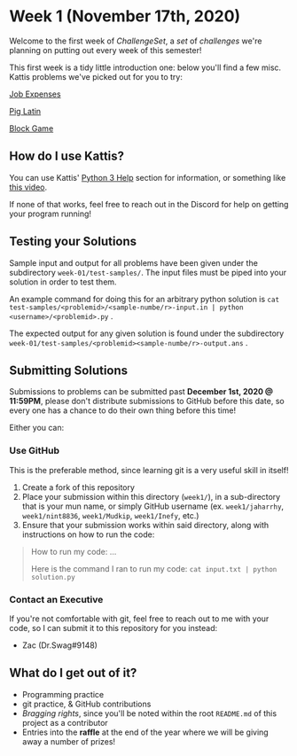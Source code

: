 # Week 1 (November 17th, 2020)

Welcome to the first week of _ChallengeSet_, a _set_ of _challenges_ we're planning on putting out every week of this semester!

This first week is a tidy little introduction one: below you'll find a few misc. Kattis problems we've picked out for you to try:

[Job Expenses](https://open.kattis.com/problems/jobexpenses)

[Pig Latin](https://open.kattis.com/problems/piglatin)

[Block Game](https://open.kattis.com/problems/blockgame2)


## How do I use Kattis?

You can use Kattis' [Python 3 Help](https://open.kattis.com/help/python3) section for information, or something like [this video](https://www.youtube.com/watch?v=7NHyzBN4GAM).

If none of that works, feel free to reach out in the Discord for help on getting your program running!

## Testing your Solutions

Sample input and output for all problems have been given under the subdirectory `week-01/test-samples/`. The input files must be piped into your solution in order to test them.

An example command for doing this for an arbitrary python solution is `cat test-samples/<problemid>/<sample-numbe/r>-input.in | python <username>/<problemid>.py` . 

The expected output for any given solution is found under the subdirectory `week-01/test-samples/<problemid><sample-numbe/r>-output.ans` .  

## Submitting Solutions

Submissions to problems can be submitted past **December 1st, 2020 @ 11:59PM**, please don't distribute submissions to GitHub before this date, so every one has a chance to do their own thing before this time!

Either you can:

### Use GitHub

This is the preferable method, since learning git is a very useful skill in itself!

1. Create a fork of this repository
2. Place your submission within this directory (`week1/`), in a sub-directory that is your mun name, or simply GitHub username (ex. `week1/jaharrhy`, `week1/nint8836`, `week1/Mudkip`, `week1/Inefy`, etc.)
3. Ensure that your submission works within said directory, along with instructions on how to run the code:

> How to run my code: ...
> 
> Here is the command I ran to run my code: `cat input.txt | python solution.py`

### Contact an Executive

If you're not comfortable with git, feel free to reach out to me with your code, so I can submit it to this repository for you instead:

- Zac (Dr.Swag#9148)

## What do I get out of it?

- Programming practice
- git practice, & GitHub contributions
- _Bragging rights_, since you'll be noted within the root `README.md` of this project as a contributor
- Entries into the **raffle** at the end of the year where we will be giving away a number of prizes!

